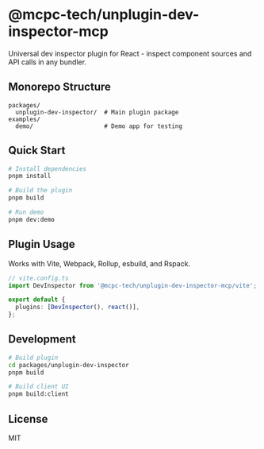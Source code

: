 # @mcpc-tech/unplugin-dev-inspector-mcp

Universal dev inspector plugin for React - inspect component sources and API calls in any bundler.

## Monorepo Structure

```
packages/
  unplugin-dev-inspector/  # Main plugin package
examples/
  demo/                    # Demo app for testing
```

## Quick Start

```bash
# Install dependencies
pnpm install

# Build the plugin
pnpm build

# Run demo
pnpm dev:demo
```

## Plugin Usage

Works with Vite, Webpack, Rollup, esbuild, and Rspack.

```typescript
// vite.config.ts
import DevInspector from '@mcpc-tech/unplugin-dev-inspector-mcp/vite';

export default {
  plugins: [DevInspector(), react()],
};
```

## Development

```bash
# Build plugin
cd packages/unplugin-dev-inspector
pnpm build

# Build client UI
pnpm build:client
```

## License

MIT
